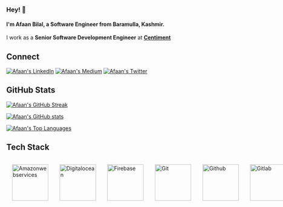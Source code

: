 ### Hey! 👋

#### I'm **Afaan Bilal**, a Software Engineer from Baramulla, Kashmir.

I work as a **Senior Software Development Engineer** at **[Centiment](https://www.centiment.co)**

Connect
-------

[![Afaan's LinkedIn](https://img.shields.io/badge/linkedin-%230077B5.svg?&style=for-the-badge&logo=linkedin&logoColor=white)](https://www.linkedin.com/in/afaanbilal)
[![Afaan's Medium](https://img.shields.io/badge/medium-%23dedede.svg?&style=for-the-badge&logo=medium&logoColor=black)](https://afaan.medium.com)
[![Afaan's Twitter](https://img.shields.io/badge/twitter-%231DA1F2.svg?&style=for-the-badge&logo=twitter&logoColor=white)](https://www.twitter.com/AfaanBilal)

GitHub Stats
------------
[![Afaan's GitHub Streak](http://github-readme-streak-stats.herokuapp.com?user=AfaanBilal&theme=radical)](https://afaan.dev)

[![Afaan's GitHub stats](https://github-readme-stats.vercel.app/api?username=AfaanBilal&show_icons=true&theme=radical&include_all_commits=true&count_private=true)](https://afaan.dev)

[![Afaan's Top Languages](https://github-readme-stats.vercel.app/api/top-langs/?username=AfaanBilal&theme=radical&layout=compact&langs_count=10)](https://afaan.dev)

Tech Stack
----------
<p style="display: flex; width: 100%">
    <img src="https://icongr.am/devicon/amazonwebservices-original.svg?size=96&color=currentColor" alt="Amazonwebservices" title="Amazonwebservices" width="96px" style="margin: 15px;">
    <img src="https://cdn.jsdelivr.net/gh/devicons/devicon/icons/digitalocean/digitalocean-original.svg" alt="Digitalocean" title="Digitalocean" width="96px" style="margin: 15px;">
    <img src="https://cdn.jsdelivr.net/gh/devicons/devicon/icons/firebase/firebase-plain.svg" alt="Firebase" title="Firebase" width="96px" style="margin: 15px;">
    <img src="https://icongr.am/devicon/git-original.svg?size=96&color=currentColor" alt="Git" title="Git" width="96px" style="margin: 15px;">
    <img src="https://icongr.am/devicon/github-original.svg?size=96&color=currentColor" alt="Github" title="Github" width="96px" style="margin: 15px;">
    <img src="https://icongr.am/devicon/gitlab-original.svg?size=96&color=currentColor" alt="Gitlab" title="Gitlab" width="96px" style="margin: 15px;">
    <img src="https://cdn.jsdelivr.net/gh/devicons/devicon/icons/php/php-plain.svg" alt="PHP" title="PHP" width="96px" style="margin: 15px;">
    <img src="https://cdn.jsdelivr.net/gh/devicons/devicon/icons/composer/composer-original.svg" alt="Composer" title="Composer" width="96px" style="margin: 15px;">
    <img src="https://icongr.am/devicon/laravel-plain.svg?size=96&color=ff2d20" alt="Laravel" title="Laravel" width="96px" style="margin: 15px;">
    <img src="https://icongr.am/devicon/codeigniter-plain.svg?size=96&color=dd4814" alt="Codeigniter" title="Codeigniter" width="96px" style="margin: 15px;">
    <img src="https://cdn.jsdelivr.net/gh/devicons/devicon/icons/wordpress/wordpress-plain.svg" alt="Wordpress" title="Wordpress" width="96px" style="margin: 15px;">
    <img src="https://icongr.am/devicon/mysql-original-wordmark.svg?size=96&color=currentColor" alt="Mysql" title="Mysql" width="96px" style="margin: 15px;">
    <img src="https://icongr.am/devicon/redis-original.svg?size=96&color=currentColor" alt="Redis" title="Redis" width="96px" style="margin: 15px;">
    <img src="https://cdn.jsdelivr.net/gh/devicons/devicon/icons/linux/linux-original.svg" alt="Linux" title="Linux" width="96px" style="margin: 15px;">
    <img src="https://icongr.am/devicon/ubuntu-plain.svg?size=96&color=e95420" alt="Ubuntu" title="Ubuntu" width="96px" style="margin: 15px;">
    <img src="https://icongr.am/devicon/windows8-original.svg?size=96&color=currentColor" alt="Windows8" title="Windows8" width="96px" style="margin: 15px;">
    <img src="https://icongr.am/devicon/apple-original.svg?size=96&color=currentColor" alt="Apple" title="Apple" width="96px" style="margin: 15px;">
    <img src="https://icongr.am/devicon/android-original.svg?size=96&color=currentColor" alt="Android" title="Android" width="96px" style="margin: 15px;">
    <img src="https://icongr.am/devicon/docker-original.svg?size=96&color=currentColor" alt="Docker" title="Docker" width="96px" style="margin: 15px;">
    <img src="https://afaan.dev/assets/traefik-icon.svg" alt="Traefik" title="Traefik" width="96px" style="margin: 15px;">
    <img src="https://afaan.dev/assets/cloudflare.svg" alt="Cloudflare" title="Cloudflare" width="96px" style="margin: 15px;">
    <img src="https://icongr.am/devicon/html5-original.svg?size=96&color=currentColor" alt="Html5" title="Html5" width="96px" style="margin: 15px;">
    <img src="https://icongr.am/devicon/css3-original.svg?size=96&color=currentColor" alt="Css3" title="Css3" width="96px" style="margin: 15px;">
    <img src="https://cdn.jsdelivr.net/gh/devicons/devicon/icons/sass/sass-original.svg" alt="SASS" title="SASS" width="96px" style="margin: 15px;">
    <img src="https://icongr.am/devicon/bootstrap-plain.svg?size=96&color=7952b3" alt="Bootstrap" title="Bootstrap" width="96px" style="margin: 15px;">
    <img src="https://cdn.jsdelivr.net/gh/devicons/devicon/icons/tailwindcss/tailwindcss-plain.svg" alt="Tailwind" title="Tailwind" width="96px" style="margin: 15px;">
    <img src="https://icongr.am/devicon/javascript-original.svg?size=96&color=currentColor" alt="Javascript" title="Javascript" width="96px" style="margin: 15px;">
    <img src="https://icongr.am/devicon/typescript-original.svg?size=96&color=currentColor" alt="Typescript" title="Typescript" width="96px" style="margin: 15px;">
    <img src="https://icongr.am/devicon/nodejs-original.svg?size=96&color=currentColor" alt="NodeJS" title="NodeJS" width="96px" style="margin: 15px;">
    <img src="https://icongr.am/devicon/express-original-wordmark.svg?size=96&color=currentColor" alt="Express" title="Express" width="96px" style="margin: 15px;">
    <img src="https://icongr.am/devicon/sequelize-original.svg?size=96&color=currentColor" alt="Sequelize" title="Sequelize" width="96px" style="margin: 15px;">
    <img src="https://icongr.am/devicon/vuejs-original.svg?size=96&color=currentColor" alt="Vuejs" title="Vuejs" width="96px" style="margin: 15px;">
    <img src="https://icongr.am/devicon/react-original.svg?size=96&color=currentColor" alt="React" title="React" width="96px" style="margin: 15px;">
    <img src="https://afaan.dev/assets/react-native.svg" alt="React Native" title="React Native" width="96px" style="margin: 15px;">
    <img src="https://afaan.dev/assets/expo.svg" alt="Expo" title="Expo" width="96px" style="margin: 15px;">
    <img src="https://afaan.dev/assets/zapier.svg" alt="Zapier" title="Zapier" width="96px" style="margin: 15px;">
    <img src="https://icongr.am/devicon/jquery-original.svg?size=96&color=currentColor" alt="Jquery" title="Jquery" width="96px" style="margin: 15px;">
    <img src="https://icongr.am/devicon/python-original.svg?size=96&color=currentColor" alt="Python" title="Python" width="96px" style="margin: 15px;">
    <img src="https://icongr.am/devicon/c-original.svg?size=96&color=currentColor" alt="C" title="C" width="96px" style="margin: 15px;">
    <img src="https://icongr.am/devicon/cplusplus-original.svg?size=96&color=currentColor" alt="Cplusplus" title="Cplusplus" width="96px" style="margin: 15px;">
    <img src="https://icongr.am/devicon/csharp-original.svg?size=96&color=currentColor" alt="Csharp" title="Csharp" width="96px" style="margin: 15px;">
    <img src="https://icongr.am/devicon/java-original.svg?size=96&color=currentColor" alt="Java" title="Java" width="96px" style="margin: 15px;">
    <img src="https://cdn.jsdelivr.net/gh/devicons/devicon/icons/dot-net/dot-net-plain-wordmark.svg" alt="DotNet" title="DotNet" width="96px" style="margin: 15px;">
    <img src="https://icongr.am/devicon/apache-original.svg?size=96&color=currentColor" alt="Apache" title="Apache" width="96px" style="margin: 15px;">
    <img src="https://icongr.am/devicon/ssh-original-wordmark.svg?size=96&color=currentColor" alt="Ssh" title="Ssh" width="96px" style="margin: 15px;">
    <img src="https://cdn.jsdelivr.net/gh/devicons/devicon/icons/inkscape/inkscape-original.svg" alt="Inkscape" title="Inkscape" width="96px" style="margin: 15px;">
    <img src="https://cdn.jsdelivr.net/gh/devicons/devicon/icons/bash/bash-original.svg" alt="Bash" title="Bash" width="96px" style="margin: 15px;">
    <img src="https://cdn.jsdelivr.net/gh/devicons/devicon/icons/vscode/vscode-original.svg" alt="Vscode" title="Vscode" width="96px" style="margin: 15px;">
    <img src="https://icongr.am/devicon/visualstudio-plain.svg?size=96&color=currentColor" alt="Visualstudio" title="Visualstudio" width="96px" style="margin: 15px;">
    <img src="https://afaan.dev/assets/postman.svg" alt="Postman" title="Postman" width="96px" style="margin: 15px;">
    <img src="https://www.devart.com/images/products/logos/dbforge-mysql-studio.svg" alt="DbForge Studio" title="DbForge Studio" width="96px" style="margin: 15px;">
    <img src="https://icongr.am/devicon/trello-plain.svg?size=96&color=026aa7" alt="Trello" title="Trello" width="96px" style="margin: 15px;">
    <img src="https://cdn.jsdelivr.net/gh/devicons/devicon/icons/figma/figma-original.svg" alt="Figma" title="Figma" width="96px" style="margin: 15px;">
    <img src="https://cdn.jsdelivr.net/gh/devicons/devicon/icons/slack/slack-original.svg" alt="Slack" title="Slack" width="96px" style="margin: 15px;">
</p>



